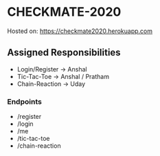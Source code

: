 # CHECKMATE-2020

Hosted on: https://checkmate2020.herokuapp.com

## Assigned Responsibilities
 - Login/Register -> Anshal
 - Tic-Tac-Toe -> Anshal / Pratham
 - Chain-Reaction -> Uday

### Endpoints
 - /register
 - /login
 - /me
 - /tic-tac-toe
 - /chain-reaction
 
